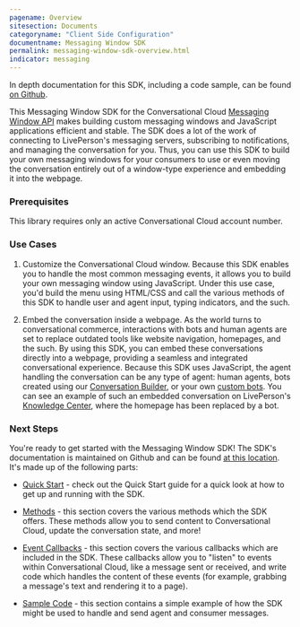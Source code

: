 ```yaml
---
pagename: Overview
sitesection: Documents
categoryname: "Client Side Configuration"
documentname: Messaging Window SDK
permalink: messaging-window-sdk-overview.html
indicator: messaging
---
```


<div class="important">In depth documentation for this SDK, including a code sample, can be found <a href="https://github.com/LivePersonInc/messaging-window-sdk">on Github</a>.</div>

This Messaging Window SDK for the Conversational Cloud [Messaging Window API](messaging-window-api-overview.html) makes building custom messaging windows and JavaScript applications efficient and stable. The SDK does a lot of the work of connecting to LivePerson's messaging servers, subscribing to notifications, and managing the conversation for you. Thus, you can use this SDK to build your own messaging windows for your consumers to use or even moving the conversation entirely out of a window-type experience and embedding it into the webpage.

### Prerequisites

This library requires only an active Conversational Cloud account number.

### Use Cases

1) Customize the Conversational Cloud window. Because this SDK enables you to handle the most common messaging events, it allows you to build your own messaging window using JavaScript. Under this use case, you'd build the menu using HTML/CSS and call the various methods of this SDK to handle user and agent input, typing indicators, and the such.

2) Embed the conversation inside a webpage. As the world turns to conversational commerce, interactions with bots and human agents are set to replace outdated tools like website navigation, homepages, and the such. By using this SDK, you can embed these conversations directly into a webpage, providing a seamless and integrated conversational experience. Because this SDK uses JavaScript, the agent handling the conversation can be any type of agent: human agents, bots created using our [Conversation Builder](conversation-builder-bot-workspace.html), or your own [custom bots](custom-third-party-bots.html). You can see an example of such an embedded conversation on LivePerson's [Knowledge Center](www.knowledge.liveperson.com), where the homepage has been replaced by a bot.

### Next Steps

You're ready to get started with the Messaging Window SDK! The SDK's documentation is maintained on Github and can be found [at this location](https://github.com/LivePersonInc/messaging-window-sdk). It's made up of the following parts:

* [Quick Start](https://github.com/LivePersonInc/messaging-window-sdk#quick-start) - check out the Quick Start guide for a quick look at how to get up and running with the SDK.

* [Methods](https://github.com/LivePersonInc/messaging-window-sdk#available-methods) - this section covers the various methods which the SDK offers. These methods allow you to send content to Conversational Cloud, update the conversation state, and more!

* [Event Callbacks](https://github.com/LivePersonInc/messaging-window-sdk#event-callbacks) - this section covers the various callbacks which are included in the SDK. These callbacks allow you to "listen" to events within Conversational Cloud, like a message sent or received, and write code which handles the content of these events (for example, grabbing a message's text and rendering it to a page).

* [Sample Code](https://github.com/LivePersonInc/messaging-window-sdk#sample-code) - this section contains a simple example of how the SDK might be used to handle and send agent and consumer messages.
